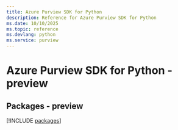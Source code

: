 ```yaml
---
title: Azure Purview SDK for Python
description: Reference for Azure Purview SDK for Python
ms.date: 10/10/2025
ms.topic: reference
ms.devlang: python
ms.service: purview
---
```

# Azure Purview SDK for Python - preview
## Packages - preview
[!INCLUDE [packages](purview-index.md)]